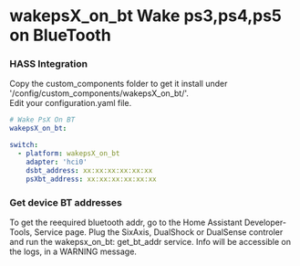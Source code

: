 # wakepsX_on_bt Wake ps3,ps4,ps5 on BlueTooth

### HASS Integration
Copy the custom_components folder to get it install under '/config/custom_components/wakepsX_on_bt/'.  
Edit your configuration.yaml file.

```YAML
# Wake PsX On BT
wakepsX_on_bt:

switch:
  - platform: wakepsX_on_bt
    adapter: 'hci0'
    dsbt_address: xx:xx:xx:xx:xx:xx
    psXbt_address: xx:xx:xx:xx:xx:xx
```

### Get device BT addresses
To get the reequired bluetooth addr, go to the Home Assistant Developer-Tools, Service page.
Plug the SixAxis, DualShock or DualSense controler and run the wakepsx_on_bt: get_bt_addr service.
Info will be accessible on the logs, in a WARNING message.